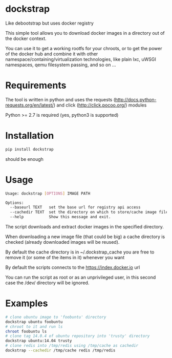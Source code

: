 dockstrap
=========

Like debootstrap but uses docker registry

This simple tool allows you to download docker images in a directory out of the docker context.

You can use it to get a working rootfs for your chroots, or to get the power of the docker hub and combine it
with other namespace/containing/virtualization technologies, like plain lxc, uWSGI namespaces, qemu filesystem passing, and so on ...

Requirements
============

The tool is written in python and uses the requests (http://docs.python-requests.org/en/latest/) and click (http://click.pocoo.org/) modules

Python >= 2.7 is required (yes, python3 is supported)

Installation
============

```sh
pip install dockstrap
```

should be enough


Usage
=====

```sh
Usage: dockstrap [OPTIONS] IMAGE PATH

Options:
  --baseurl TEXT   set the base url for registry api access
  --cachedir TEXT  set the directory on which to store/cache image files
  --help           Show this message and exit.
  ```
  
The script downloads and extract docker images in the specified directory.

When downloading a new image file (that could be big) a cache directory is checked (already downloaded images will be reused).

By default the cache directory is in ~/.dockstrap_cache you are free to remove it (or some of the items in it) whenever you want

By default the scripts connects to the https://index.docker.io url

You can run the script as root or as an unprivileged user, in this second case the /dev/ directory will be ignored.

Examples
========

```sh
# clone ubuntu image to 'foobuntu' directory
dockstrap ubuntu foobuntu
# chroot to it and run ls
chroot foobuntu ls
# clone tag 14.0.4 of ubuntu repository into 'trusty' directory
dockstrap ubuntu:14.04 trusty
# clone redis into /tmp/redis using /tmp/cache as cachedir
dockstrap --cachedir /tmp/cache redis /tmp/redis
```
